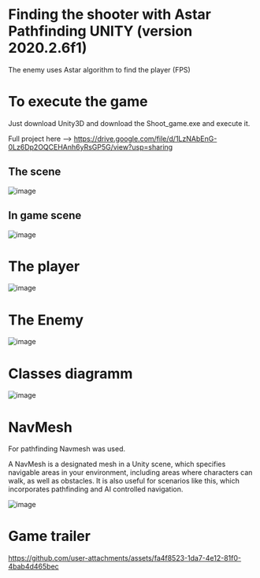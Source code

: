 # Finding the shooter with Astar Pathfinding UNITY (version 2020.2.6f1)
The enemy uses Astar algorithm to find the player (FPS)

# To execute the game
Just download Unity3D and download the Shoot_game.exe and execute it. 

Full project here --> https://drive.google.com/file/d/1LzNAbEnG-0Lz6Dp2OQCEHAnh6yRsGP5G/view?usp=sharing

## The scene
![image](https://github.com/user-attachments/assets/dc7e23be-cb5f-4d1b-9fd9-a4d731f8e547)

## In game scene
![image](https://github.com/user-attachments/assets/0c611e9a-c7fc-47e5-8a39-7ea11e6fe7e2)

# The player                                                                                 
![image](https://github.com/user-attachments/assets/84423391-5239-4454-9d57-091e38ab704a)


# The Enemy
![image](https://github.com/user-attachments/assets/2852bfea-97dd-4340-8848-4a8ee6d775f5)


# Classes diagramm
![image](https://github.com/user-attachments/assets/cf8bc163-7912-41a1-9ef0-b4a509e21cc1)

# NavMesh
For pathfinding Navmesh was used.

A NavMesh is a designated mesh in a Unity scene, which specifies navigable areas in your environment, including areas where characters can walk, as well as obstacles.
It is also useful for scenarios like this, which incorporates pathfinding and AI controlled navigation. 

![image](https://github.com/user-attachments/assets/3bffa527-fbe2-4f76-bc73-95c83d88fbde)

# Game trailer

https://github.com/user-attachments/assets/fa4f8523-1da7-4e12-81f0-4bab4d465bec

